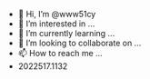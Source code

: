- 👋 Hi, I’m @www51cy
- 👀 I’m interested in ...
- 🌱 I’m currently learning ...
- 💞️ I’m looking to collaborate on ...
- 📫 How to reach me ...
- 2022517.1132
<!---
www51cy/www51cy is a ✨ special ✨ repository because its `README.md` (this file) appears on your GitHub profile.
You can click the Preview link to take a look at your changes.
--->
